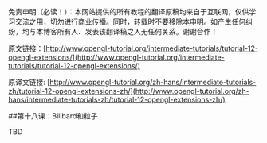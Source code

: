 
免责申明（必读！）：本网站提供的所有教程的翻译原稿均来自于互联网，仅供学习交流之用，切勿进行商业传播。同时，转载时不要移除本申明。如产生任何纠纷，均与本博客所有人、发表该翻译稿之人无任何关系。谢谢合作！

原文链接：[http://www.opengl-tutorial.org/intermediate-tutorials/tutorial-12-opengl-extensions/](http://www.opengl-tutorial.org/intermediate-tutorials/tutorial-12-opengl-extensions/)

原译文链接: [http://www.opengl-tutorial.org/zh-hans/intermediate-tutorials-zh/tutorial-12-opengl-extensions-zh/](http://www.opengl-tutorial.org/zh-hans/intermediate-tutorials-zh/tutorial-12-opengl-extensions-zh/)

##第十八课：Billbard和粒子

TBD
